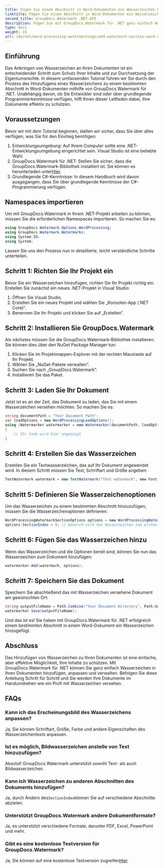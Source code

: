 ```yaml
---
title: Fügen Sie einem Abschnitt in Word-Dokumenten ein Wasserzeichen hinzu
linktitle: Fügen Sie einem Abschnitt in Word-Dokumenten ein Wasserzeichen hinzu
second_title: GroupDocs.Watermark .NET-API
description: Fügen Sie mit GroupDocs.Watermark für .NET ganz einfach Wasserzeichen zu Word-Dokumenten hinzu. Schützen Sie Ihre Inhalte mit dieser einfachen Anleitung.
type: docs
weight: 15
url: /de/net/word-processing-watermarkings/add-watermark-section-word-docs/
---
```

## Einführung
Das Anbringen von Wasserzeichen an Ihren Dokumenten ist ein entscheidender Schritt zum Schutz Ihrer Inhalte und zur Durchsetzung der Eigentumsrechte. In diesem umfassenden Tutorial führen wir Sie durch den Prozess des Hinzufügens eines Wasserzeichens zu einem bestimmten Abschnitt in Word-Dokumenten mithilfe von GroupDocs.Watermark für .NET. Unabhängig davon, ob Sie Entwickler sind oder über grundlegende Programmierkenntnisse verfügen, hilft Ihnen dieser Leitfaden dabei, Ihre Dokumente effektiv zu schützen.
## Voraussetzungen
Bevor wir mit dem Tutorial beginnen, stellen wir sicher, dass Sie über alles verfügen, was Sie für den Einstieg benötigen:
1. Entwicklungsumgebung: Auf Ihrem Computer sollte eine .NET-Entwicklungsumgebung eingerichtet sein. Visual Studio ist eine beliebte Wahl.
2.  GroupDocs.Watermark für .NET: Stellen Sie sicher, dass die GroupDocs.Watermark-Bibliothek installiert ist. Sie können es herunterladen unter[Hier](https://releases.groupdocs.com/Watermark/net/).
3. Grundlegende C#-Kenntnisse: In diesem Handbuch wird davon ausgegangen, dass Sie über grundlegende Kenntnisse der C#-Programmierung verfügen.
## Namespaces importieren
Um mit GroupDocs.Watermark in Ihrem .NET-Projekt arbeiten zu können, müssen Sie die erforderlichen Namespaces importieren. So machen Sie es:
```csharp
using GroupDocs.Watermark.Options.WordProcessing;
using GroupDocs.Watermark.Watermarks;
using System.IO;
using System;
```
Lassen Sie uns den Prozess nun in detaillierte, leicht verständliche Schritte unterteilen.
## Schritt 1: Richten Sie Ihr Projekt ein
Bevor Sie ein Wasserzeichen hinzufügen, richten Sie Ihr Projekt richtig ein. Erstellen Sie zunächst ein neues .NET-Projekt in Visual Studio:
1. Öffnen Sie Visual Studio.
2. Erstellen Sie ein neues Projekt und wählen Sie „Konsolen-App (.NET Core)“.
3. Benennen Sie Ihr Projekt und klicken Sie auf „Erstellen“.
## Schritt 2: Installieren Sie GroupDocs.Watermark
Als nächstes müssen Sie die GroupDocs.Watermark-Bibliothek installieren. Sie können dies über den NuGet Package Manager tun:
1. Klicken Sie im Projektmappen-Explorer mit der rechten Maustaste auf Ihr Projekt.
2. Wählen Sie „NuGet-Pakete verwalten“.
3. Suchen Sie nach „GroupDocs.Watermark“.
4. Installieren Sie das Paket.
## Schritt 3: Laden Sie Ihr Dokument
Jetzt ist es an der Zeit, das Dokument zu laden, das Sie mit einem Wasserzeichen versehen möchten. So machen Sie es:
```csharp
string documentPath = "Your Document Path";
var loadOptions = new WordProcessingLoadOptions();
using (Watermarker watermarker = new Watermarker(documentPath, loadOptions))
{
    // Ihr Code wird hier angezeigt
}
```
## Schritt 4: Erstellen Sie das Wasserzeichen
Erstellen Sie ein Textwasserzeichen, das auf Ihr Dokument angewendet wird. In diesem Schritt müssen Sie Text, Schriftart und Größe angeben:
```csharp
TextWatermark watermark = new TextWatermark("Test watermark", new Font("Arial", 19));
```
## Schritt 5: Definieren Sie Wasserzeichenoptionen
Um das Wasserzeichen zu einem bestimmten Abschnitt hinzuzufügen, müssen Sie die Wasserzeichenoptionen definieren:
```csharp
WordProcessingWatermarkSectionOptions options = new WordProcessingWatermarkSectionOptions();
options.SectionIndex = 0; // Dadurch wird das Wasserzeichen zum ersten Abschnitt hinzugefügt
```
## Schritt 6: Fügen Sie das Wasserzeichen hinzu
Wenn das Wasserzeichen und die Optionen bereit sind, können Sie nun das Wasserzeichen zum Dokument hinzufügen:
```csharp
watermarker.Add(watermark, options);
```
## Schritt 7: Speichern Sie das Dokument
Speichern Sie abschließend das mit Wasserzeichen versehene Dokument am gewünschten Ort:
```csharp
string outputFileName = Path.Combine("Your Document Directory", Path.GetFileName(documentPath));
watermarker.Save(outputFileName);
```
Und das ist es! Sie haben mit GroupDocs.Watermark für .NET erfolgreich einem bestimmten Abschnitt in einem Word-Dokument ein Wasserzeichen hinzugefügt.
## Abschluss
Das Hinzufügen von Wasserzeichen zu Ihren Dokumenten ist eine einfache, aber effektive Möglichkeit, Ihre Inhalte zu schützen. Mit GroupDocs.Watermark für .NET können Sie ganz einfach Wasserzeichen in Ihren Dokumenten hinzufügen, anpassen und verwalten. Befolgen Sie diese Anleitung Schritt für Schritt und Sie werden Ihre Dokumente im Handumdrehen wie ein Profi mit Wasserzeichen versehen.
## FAQs
### Kann ich das Erscheinungsbild des Wasserzeichens anpassen?
Ja, Sie können Schriftart, Größe, Farbe und andere Eigenschaften des Wasserzeichentexts anpassen.
### Ist es möglich, Bildwasserzeichen anstelle von Text hinzuzufügen?
Absolut! GroupDocs.Watermark unterstützt sowohl Text- als auch Bildwasserzeichen.
### Kann ich Wasserzeichen zu anderen Abschnitten des Dokuments hinzufügen?
 Ja, durch Ändern des`SectionIndex`können Sie auf verschiedene Abschnitte abzielen.
### Unterstützt GroupDocs.Watermark andere Dokumentformate?
Ja, es unterstützt verschiedene Formate, darunter PDF, Excel, PowerPoint und mehr.
### Gibt es eine kostenlose Testversion für GroupDocs.Watermark?
 Ja, Sie können auf eine kostenlose Testversion zugreifen[Hier](https://releases.groupdocs.com/).